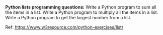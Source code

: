 **Python lists programming questions:**
Write a Python program to sum all the items in a list.
Write a Python program to multiply all the items in a list.
Write a Python program to get the largest number from a list.


Ref: https://www.w3resource.com/python-exercises/list/
<!--stackedit_data:
eyJoaXN0b3J5IjpbLTE1MzAxOTc1NTddfQ==
-->